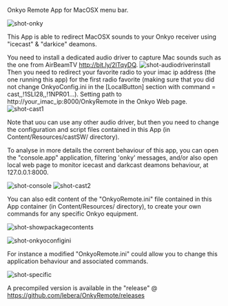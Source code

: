 Onkyo Remote App for MacOSX menu bar.

![shot-onky](https://user-images.githubusercontent.com/36587077/36996223-8409cb9a-20b6-11e8-846d-71fe6d41314a.jpg)

This App is able to redirect MacOSX sounds to your Onkyo receiver using "icecast" & "darkice" deamons.

You need to install a dedicated audio driver to capture Mac sounds such as the one from AirBeamTV http://bit.ly/2lTqyDQ.
![shot-audiodriverinstall](https://user-images.githubusercontent.com/36587077/36996539-60277834-20b7-11e8-901e-f0f964d2253d.jpg)
Then you need to redirect your favorite radio to your imac ip address (the one running this app) for the first radio favorite (making sure that you did not change OnkyoConfig.ini in the [LocalButton] section with command = cast,,!1SLI28,,!1NPR01...). Setting path to http://your_imac_ip:8000/OnkyRemote in the Onkyo Web page.
![shot-cast1](https://user-images.githubusercontent.com/36587077/36996756-dc7aca80-20b7-11e8-9cfc-3ea32e1d560b.jpg)

Note that uou can use any other audio driver, but then you need to change the configuration and script files contained in this App (in Content/Resources/castSW/ directory).

To analyse in more details the corrent behaviour of this app, you can open the "console.app" application, filtering 'onky' messages, and/or also open local web page to monitor icecast and darkcast deamons behaviour, at 127.0.0.1:8000.

![shot-console](https://user-images.githubusercontent.com/36587077/36997242-4a96ca36-20b9-11e8-997b-aab39df68786.jpg)
![shot-cast2](https://user-images.githubusercontent.com/36587077/36997275-5de221ee-20b9-11e8-8dd1-4c489cf97dcb.jpg)

You can also edit content of the "OnkyoRemote.ini" file contained in this App container (in Content/Resources/ directory), to create your own commands for any specific Onkyo equipment.

![shot-showpackagecontents](https://user-images.githubusercontent.com/36587077/36996473-3b5cc4c8-20b7-11e8-839b-a06940ed8a94.jpg)

![shot-onkyoconfigini](https://user-images.githubusercontent.com/36587077/36996618-85776c3e-20b7-11e8-924f-d37d71eb564f.jpg)

For instance a modified "OnkyoRemote.ini" could allow you to change this application behaviour and associated commands.

![shot-specific](https://user-images.githubusercontent.com/36587077/36997327-989c49b8-20b9-11e8-8be0-7e301ad55614.jpg)


A precompiled version is available in the "release" @ https://github.com/lebera/OnkyRemote/releases
